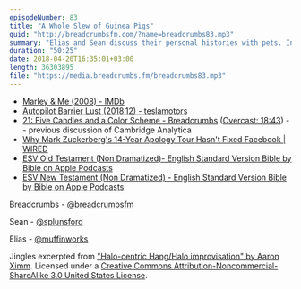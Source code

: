 ```yaml
---
episodeNumber: 83
title: "A Whole Slew of Guinea Pigs"
guid: "http://breadcrumbsfm.com/?name=breadcrumbs83.mp3"
summary: "Elias and Sean discuss their personal histories with pets. In the aftershow, they briefly cover self-driving car fatalities, Facebook and Cambridge Analytica, and current podcast listening."
duration: "50:25"
date: 2018-04-20T16:35:01+03:00
length: 36303895
file: "https://media.breadcrumbs.fm/breadcrumbs83.mp3"
---
```


- [Marley & Me (2008) - IMDb](http://www.imdb.com/title/tt0822832/)
- [Autopilot Barrier Lust (2018.12) - teslamotors](https://www.reddit.com/r/teslamotors/comments/8a0jfh/autopilot_barrier_lust_201812/)
- [21: Five Candles and a Color Scheme - Breadcrumbs](http://breadcrumbsfm.com/?name=breadcrumbs21.mp3) ([Overcast: 18:43](https://overcast.fm/+LlyqU68fU/18:43)) -- previous discussion of Cambridge Analytica
- [Why Mark Zuckerberg's 14-Year Apology Tour Hasn't Fixed Facebook | WIRED](https://www.wired.com/story/why-zuckerberg-15-year-apology-tour-hasnt-fixed-facebook/)
- [ESV Old Testament (Non Dramatized)- English Standard Version Bible by Bible on Apple Podcasts](https://itunes.apple.com/us/podcast/esv-old-testament-non-dramatized-english-standard-version/id1281645771?mt=2)
- [ESV New Testament (Non Dramatized) - English Standard Version Bible by Bible on Apple Podcasts](https://itunes.apple.com/us/podcast/esv-new-testament-non-dramatized-english-standard-version/id1281642227?mt=2)

Breadcrumbs - [@breadcrumbsfm](https://twitter.com/breadcrumbsfm)

Sean - [@splunsford](https://twitter.com/splunsford)

Elias - [@muffinworks](https://twitter.com/muffinworks)

Jingles excerpted from ["Halo-centric Hang/Halo improvisation" by Aaron Ximm](http://freemusicarchive.org/music/aaron_ximm/handpans_and_the_hang/). Licensed under a [Creative Commons Attribution-Noncommercial-ShareAlike 3.0 United States License](http://creativecommons.org/licenses/by-nc-sa/3.0/us/).